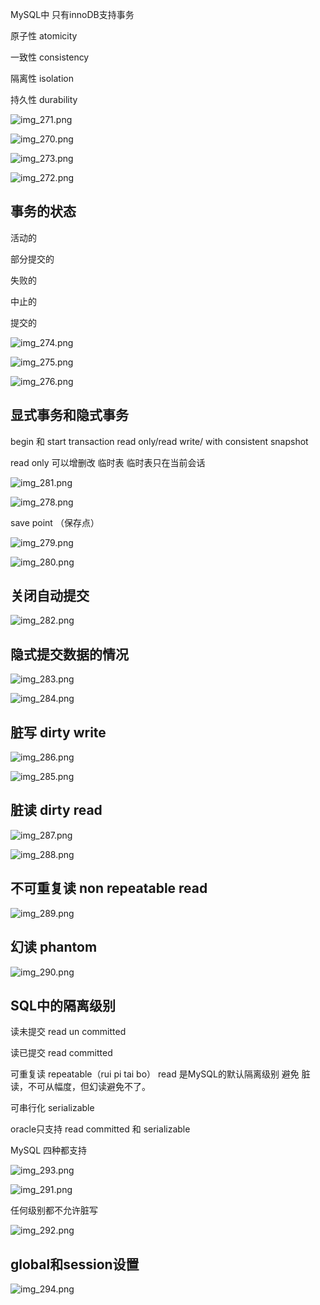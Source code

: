 MySQL中 只有innoDB支持事务

原子性 atomicity

一致性 consistency

隔离性 isolation

持久性 durability

![img_271.png](img_271.png)

![img_270.png](img_270.png)

![img_273.png](img_273.png)

![img_272.png](img_272.png)

事务的状态
---

活动的

部分提交的

失败的

中止的

提交的

![img_274.png](img_274.png)

![img_275.png](img_275.png)

![img_276.png](img_276.png)

显式事务和隐式事务
---

begin 和 start transaction read only/read write/ with consistent snapshot

read only 可以增删改 临时表 临时表只在当前会话

![img_281.png](img_281.png)

![img_278.png](img_278.png)

save point （保存点）

![img_279.png](img_279.png)


![img_280.png](img_280.png)

关闭自动提交
---

![img_282.png](img_282.png)

隐式提交数据的情况
---

![img_283.png](img_283.png)

![img_284.png](img_284.png)

脏写 dirty write
---

![img_286.png](img_286.png)

![img_285.png](img_285.png)

脏读 dirty read
---

![img_287.png](img_287.png)

![img_288.png](img_288.png)

不可重复读 non repeatable read
---

![img_289.png](img_289.png)

幻读 phantom
---

![img_290.png](img_290.png)

SQL中的隔离级别
---

读未提交 read un committed

读已提交 read  committed

可重复读 repeatable（rui pi tai bo） read 是MySQL的默认隔离级别 避免 脏读，不可从幅度，但幻读避免不了。

可串行化 serializable

oracle只支持 read committed 和 serializable

MySQL 四种都支持

![img_293.png](img_293.png)


![img_291.png](img_291.png)

任何级别都不允许脏写

![img_292.png](img_292.png)

global和session设置
---

![img_294.png](img_294.png)

